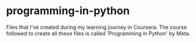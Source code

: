 # programming-in-python
Files that I've created during my learning journey in Coursera. The course followed to create all these files is called 'Programming in Python' by Meta.
